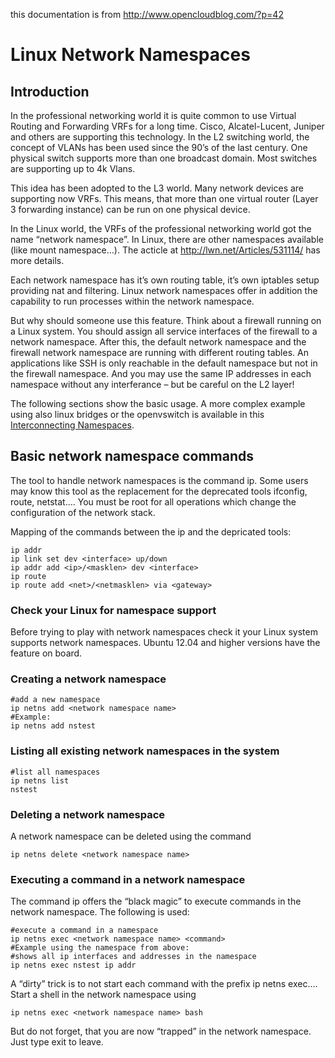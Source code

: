 this documentation is from http://www.opencloudblog.com/?p=42
# Linux Network Namespaces

## Introduction

  In the professional networking world it is quite common to use Virtual Routing and Forwarding VRFs for a long time. Cisco, Alcatel-Lucent, Juniper and others are supporting this technology. In the L2 switching world, the concept of VLANs has been used since the 90’s of the last century. One physical switch supports more than one broadcast domain. Most switches are supporting up to 4k Vlans.

  This idea has been adopted to the L3 world. Many network devices are supporting now VRFs. This means, that more than one virtual router (Layer 3 forwarding instance) can be run on one physical device.

  In the Linux world, the VRFs of the professional networking world got the name “network namespace”. In Linux, there are other namespaces available (like mount namespace…). The acticle at http://lwn.net/Articles/531114/  has more details.

  Each network namespace has it’s own routing table, it’s own iptables setup providing nat and filtering. Linux network namespaces offer in addition the capability to run processes within the network namespace.

  But why should someone use this feature. Think about a firewall running on a Linux system. You should assign all service interfaces of the firewall to a network namespace. After this, the default network namespace and the firewall network namespace are running with different routing tables. An applications like SSH is only reachable in the default namespace but not in the firewall namespace. And you may use the same IP addresses in each namespace without any interferance – but be careful on the L2 layer!

  The following sections show the basic usage. A more complex example using also linux bridges or the openvswitch is available in this [Interconnecting Namespaces](#jintername).
  
## Basic network namespace commands

  The tool to handle network namespaces is the command ip. Some users may know this tool as the replacement for the deprecated tools ifconfig, route, netstat…. You must be root for all operations which change the configuration of the network stack.

  Mapping of the commands between the ip and the depricated tools:
```shell
ip addr
ip link set dev <interface> up/down
ip addr add <ip>/<masklen> dev <interface>
ip route
ip route add <net>/<netmasklen> via <gateway>
```
  
### Check your Linux for namespace support
  
  Before trying to play with network namespaces check it your Linux system supports network namespaces. Ubuntu 12.04 and higher versions have the feature on board.

### Creating a network namespace
```shell
#add a new namespace
ip netns add <network namespace name>
#Example:
ip netns add nstest
```
  
### Listing all existing network namespaces in the system
```shell
#list all namespaces
ip netns list
nstest
```
  
### Deleting a network namespace
  
  A network namespace can be deleted using the command
```shell
ip netns delete <network namespace name>
```
  
### Executing a command in a network namespace
  
  The command ip offers the “black magic” to execute commands in the network namespace. The following is used:
```shell
#execute a command in a namespace
ip netns exec <network namespace name> <command>
#Example using the namespace from above:
#shows all ip interfaces and addresses in the namespace
ip netns exec nstest ip addr
```
  A “dirty” trick is to not start each command with the prefix ip netns exec…. Start a shell in the network namespace using
```shell
ip netns exec <network namespace name> bash
```
  But do not forget, that you are now “trapped” in the network namespace. Just type exit to leave.
  
  
